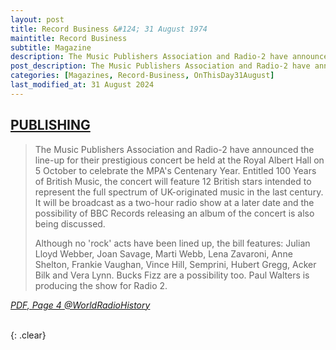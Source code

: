 ```yaml
---
layout: post
title: Record Business &#124; 31 August 1974
maintitle: Record Business
subtitle: Magazine
description: The Music Publishers Association and Radio-2 have announced the line-up for their prestigious concert to be held at the Royal Albert Hall on 5 October to celebrate the MPA's Centenary Year.
post_description: The Music Publishers Association and Radio-2 have announced the line-up for their prestigious concert to be held at the Royal Albert Hall on 5 October to celebrate the MPA's Centenary Year.
categories: [Magazines, Record-Business, OnThisDay31August]
last_modified_at: 31 August 2024
---
```


<h2 id="infobox1"><a href="#infobox1">PUBLISHING</a></h2>
<blockquote>
<p>The Music Publishers Association and Radio-2 have announced the line-up for their prestigious concert be held at the Royal Albert Hall on 5 October to celebrate the MPA's Centenary Year. Entitled 100 Years of British Music, the concert will feature 12 British stars intended to represent the full spectrum of UK-originated music in the last century. It will be broadcast as a two-hour radio show at a later date and the possibility of BBC Records releasing an album of the concert is also being discussed.</p>
<p>Although no 'rock' acts have been lined up, the bill features: Julian Lloyd Webber, Joan Savage, Marti Webb, Lena Zavaroni, Anne Shelton, Frankie Vaughan, Vince Hill, Semprini, Hubert Gregg, Acker Bilk and Vera Lynn. Bucks Fizz are a possibility too. Paul Walters is producing the show for Radio 2.</p>
</blockquote>
<cite><a class="external-link" href="https://worldradiohistory.com/UK/Record-Business-UK/1981/Record-Business-1981-08-31.pdf#view=FitH&page=4">PDF, Page 4 @WorldRadioHistory</a></cite>

<br />{: .clear}

